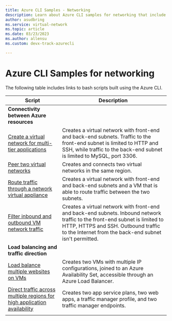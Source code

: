 ```yaml
---
title: Azure CLI Samples - Networking
description: Learn about Azure CLI samples for networking that include connectivity between Azure resources and for load balancing and traffic direction.
author: asudbring
ms.service: virtual-network
ms.topic: article
ms.date: 03/23/2023
ms.author: allensu
ms.custom: devx-track-azurecli

---
```

# Azure CLI Samples for networking

The following table includes links to bash scripts built using the Azure CLI.

| Script | Description |
|-|-|
|**Connectivity between Azure resources**||
| [Create a virtual network for multi-tier applications](./scripts/virtual-network-cli-sample-multi-tier-application.md?toc=%2fazure%2fnetworking%2ftoc.json) | Creates a virtual network with front-end and back-end subnets. Traffic to the front-end subnet is limited to HTTP and SSH, while traffic to the back-end subnet is limited to MySQL, port 3306. |
| [Peer two virtual networks](./scripts/virtual-network-cli-sample-peer-two-virtual-networks.md?toc=%2fazure%2fnetworking%2ftoc.json) | Creates and connects two virtual networks in the same region. |
| [Route traffic through a network virtual appliance](./scripts/virtual-network-cli-sample-route-traffic-through-nva.md?toc=%2fazure%2fnetworking%2ftoc.json) | Creates a virtual network with front-end and back-end subnets and a VM that is able to route traffic between the two subnets. |
| [Filter inbound and outbound VM network traffic](./scripts/virtual-network-filter-network-traffic.md?toc=%2fazure%2fnetworking%2ftoc.json) | Creates a virtual network with front-end and back-end subnets. Inbound network traffic to the front-end subnet is limited to HTTP, HTTPS and SSH. Outbound traffic to the Internet from the back-end subnet isn't permitted. |
|**Load balancing and traffic direction**||
| [Load balance multiple websites on VMs](./scripts/load-balancer-linux-cli-load-balance-multiple-websites-vm.md?toc=%2fazure%2fnetworking%2ftoc.json) | Creates two VMs with multiple IP configurations, joined to an Azure Availability Set, accessible through an Azure Load Balancer. |
| [Direct traffic across multiple regions for high application availability](./scripts/traffic-manager-cli-websites-high-availability.md?toc=%2fazure%2fnetworking%2ftoc.json) |  Creates two app service plans, two web apps, a traffic manager profile, and two traffic manager endpoints. |
| | |
